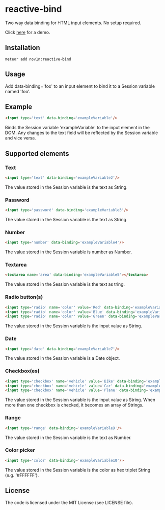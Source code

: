 # reactive-bind

Two way data binding for HTML input elements. No setup required.

Click [here](http://reactive-bind-demo.meteor.com) for a demo.

## Installation
```
meteor add nov1n:reactive-bind
```

## Usage
Add data-binding='foo' to an input element to bind it to a Session variable named 'foo'.

## Example
```HTML
<input type='text' data-binding='exampleVariable'/>
```

Binds the Session variable 'exampleVariable' to the input element in the DOM. Any changes to the text field will be reflected
by the Session variable and vice versa.

## Supported elements
### Text
```HTML
<input type='text' data-binding='exampleVariable2'/>
```

The value stored in the Session variable is the text as String.

### Password
```HTML
<input type='password' data-binding='exampleVariable3'/>
```

The value stored in the Session variable is the text as String.

### Number
```HTML
<input type='number' data-binding='exampleVariable4'/>
```

The value stored in the Session variable is number as Number.

### Textarea
```HTML
<textarea name='area' data-binding='exampleVariable5'></textarea>
```

The value stored in the Session variable is the text as tring.

### Radio button(s)
```HTML
<input type='radio' name='color' value='Red' data-binding='exampleVariable6'/> Red
<input type='radio' name='color' value='Blue' data-binding='exampleVariable6'/> Blue
<input type='radio' name='color' value='Green' data-binding='exampleVariable6'/> Green
```

The value stored in the Session variable is the input value as String.

### Date
```HTML
<input type='date' data-binding='exampleVariable7'/>
```

The value stored in the Session variable is a Date object.

### Checkbox(es)
```HTML
<input type='checkbox' name='vehicle' value='Bike' data-binding='exampleVariable8'/> Bike
<input type='checkbox' name='vehicle' value='Car' data-binding='exampleVariable8'/> Car
<input type='checkbox' name='vehicle' value='Plane' data-binding='exampleVariable8'/> Plane
```

The value stored in the Session variable is the input value as String. When more than one checkbox
is checked, it becomes an array of Strings.

### Range
```HTML
<input type='range' data-binding='exampleVariable9'/>
```

The value stored in the Session variable is the text as Number.

### Color picker
```HTML
<input type='color' data-binding='exampleVariable10'/>
```

The value stored in the Session variable is the color as hex triplet String (e.g. '#FFFFFF').

## License
The code is licensed under the MIT License (see LICENSE file).

